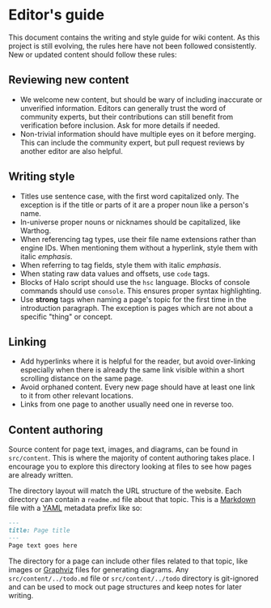 # Editor's guide
This document contains the writing and style guide for wiki content. As this project is still evolving, the rules here have not been followed consistently. New or updated content should follow these rules:

## Reviewing new content
* We welcome new content, but should be wary of including inaccurate or unverified information. Editors can generally trust the word of community experts, but their contributions can still benefit from verification before inclusion. Ask for more details if needed.
* Non-trivial information should have multiple eyes on it before merging. This can include the community expert, but pull request reviews by another editor are also helpful.

## Writing style
* Titles use sentence case, with the first word capitalized only. The exception is if the title or parts of it are a proper noun like a person's name.
* In-universe proper nouns or nicknames should be capitalized, like Warthog.
* When referencing tag types, use their file name extensions rather than engine IDs. When mentioning them without a hyperlink, style them with italic _emphasis_.
* When referring to tag fields, style them with italic _emphasis_.
* When stating raw data values and offsets, use `code` tags.
* Blocks of Halo script should use the `hsc` language. Blocks of console commands should use `console`. This ensures proper syntax highlighting.
* Use **strong** tags when naming a page's topic for the first time in the introduction paragraph. The exception is pages which are not about a specific "thing" or concept.

## Linking
* Add hyperlinks where it is helpful for the reader, but avoid over-linking especially when there is already the same link visible within a short scrolling distance on the same page.
* Avoid orphaned content. Every new page should have at least one link to it from other relevant locations.
* Links from one page to another usually need one in reverse too.

## Content authoring
Source content for page text, images, and diagrams, can be found in `src/content`. This is where the majority of content authoring takes place. I encourage you to explore this directory looking at files to see how pages are already written.

The directory layout will match the URL structure of the website. Each directory can contain a `readme.md` file about that topic. This is a [Markdown](https://www.markdownguide.org/) file with a [YAML](https://en.wikipedia.org/wiki/YAML) metadata prefix like so:

```md
---
title: Page title
---
Page text goes here
```

The directory for a page can include other files related to that topic, like images or [Graphviz](https://graphviz.org/) files for generating diagrams. Any `src/content/../todo.md` file or `src/content/../todo` directory is git-ignored and can be used to mock out page structures and keep notes for later writing.
